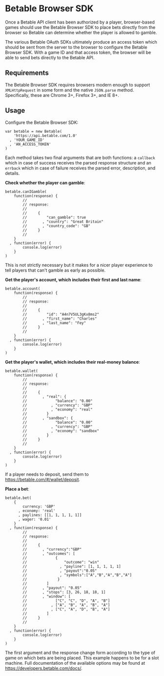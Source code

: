 Betable Browser SDK
===================

Once a Betable API client has been authorized by a player, browser-based games should use the Betable Browser SDK to place bets directly from the browser so Betable can determine whether the player is allowed to gamble.

The various Betable OAuth SDKs ultimately produce an access token which should be sent from the server to the browser to configure the Betable Browser SDK.  With a game ID and that access token, the browser will be able to send bets directly to the Betable API.

Requirements
------------

The Betable Browser SDK requires browsers modern enough to support `XMLHttpRequest` in some form and the native `JSON.parse` method.  Specifically, these are Chrome 3+, Firefox 3+, and IE 8+.

Usage
-----

Configure the Betable Browser SDK:

    var betable = new Betable(
        'https://api.betable.com/1.0'
      , 'YOUR_GAME_ID'
      , 'AN_ACCESS_TOKEN'
    )

Each method takes two final arguments that are both functions: a `callback` which in case of success receives the parsed response structure and an `errback` which in case of failure receives the parsed error, description, and details.

**Check whether the player can gamble**:

    betable.canIGamble(
        function(response) {
            //
            // response:
            //
            //     {
            //         "can_gamble": true
            //       , "country": "Great Britain"
            //       , "country_code": "GB"
            //     }
            //
        }
      , function(error) {
            console.log(error)
        }
    )

This is not strictly necessary but it makes for a nicer player experience to tell players that can't gamble as early as possible.

**Get the player's account, which includes their first and last name**:

    betable.account(
        function(response) {
            //
            // response:
            //
            //     {
            //         "id": "A4n7V5UL3gKx8ms2"
            //       , "first_name": "Charles"
            //       , "last_name": "Fey"
            //     }
            //
        }
      , function(error) {
            console.log(error)
        }
    )

**Get the player's wallet, which includes their real-money balance**:

    betable.wallet(
        function(response) {
            //
            // response:
            //
            //     {
            //       , "real": {
            //             "balance": "0.00"
            //           , "currency": "GBP"
            //           , "economy": "real"
            //         }
            //       , "sandbox": {
            //             "balance": "0.00"
            //           , "currency": "GBP"
            //           , "economy": "sandbox"
            //         }
            //     }
            //
        }
      , function(error) {
            console.log(error)
        }
    )

If a player needs to deposit, send them to <https://betable.com/#/wallet/deposit>.

**Place a bet**:

    betable.bet(
        {
            currency: 'GBP'
          , economy: 'real'
          , paylines: [[1, 1, 1, 1, 1]]
          , wager: '0.01'
        }
      , function(response) {
            //
            // response:
            //
            //     {
            //       , "currency":"GBP"
            //       , "outcomes": [
            //             {
            //                 "outcome": "win"
            //               , "payline": [1, 1, 1, 1, 1]
            //               , "payout":"0.05"
            //               , "symbols":["A","B","A","B","A"]
            //              }
            //         ]
            //       , "payout": "0.05"
            //       , "stops": [3, 26, 18, 18, 1]
            //       , "window": [
            //             ["C", "C", "D", "A", "B"]
            //           , ["A", "B", "A", "B", "A"]
            //           , ["C", "A", "D", "B", "A"]
            //         ]
            //     }
            //
        }
      , function(error) {
            console.log(error)
        }
    )

The first argument and the response change form according to the type of game on which bets are being placed.  This example happens to be for a slot machine.  Full documentation of the available options may be found at <https://developers.betable.com/docs/>.
